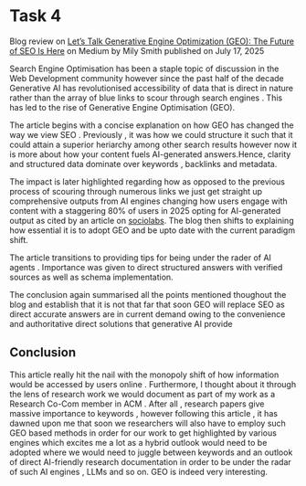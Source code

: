 # Task 4

Blog review on [Let’s Talk Generative Engine Optimization (GEO): The Future of SEO Is Here](https://blog.cubed.run/lets-talk-generative-engine-optimization-geo-the-future-of-seo-is-here-97a6a5bef392)
on Medium by Mily Smith  published on July 17, 2025 

Search Engine Optimisation has been a staple topic of discussion in the Web Development community however since the past half of the decade Generative AI has revolutionised accessibility
of data that is direct in nature rather than the array of blue links to scour through search engines . This has led to the rise of Generative Engine Optimisation (GEO).

The article begins with a concise explanation on how GEO has changed the way we view SEO . Previously , it was how we could structure it such that it could attain a superior heriarchy among other search
results however now it is more about how your content fuels AI-generated answers.Hence, clarity and structured data dominate over keywords , backlinks and metadata.

The impact is later highlighted regarding how as opposed to the previous process of scouring through numerous links we just get straight up comprehensive outputs from 
AI engines changing how users engage with content with a staggering 80% of users in 2025 opting for AI-generated output as cited by an article on [sociolabs](https://sociolabs.in/generative-engine-optimization-seo-revolution-in-2025/).
The blog then shifts to explaining how essential it is to adopt GEO  and be upto date with the current paradigm shift.

The article transitions to providing tips for being under the rader of AI agents . Importance was given to direct structured answers with verified sources as well as schema implementation. 

The conclusion again summarised all the points mentioned thoughout the blog and establish that it is not that far that soon GEO will replace SEO as direct accurate answers are in current demand owing
to the convenience and authoritative direct solutions that generative AI provide

## Conclusion

This article really hit the nail with the monopoly shift of how information would be accessed by users online . Furthermore, I thought about it through the lens of research work we would document
as part of my work as a Research Co-Com member in ACM . After all , research papers give massive importance to keywords , however following this article , it has dawned upon me that soon we researchers will also have to
employ such GEO based methods in order for our work to get highlighted by various engines which excites me a lot as a hybrid outlook would need to be adopted where we would need to juggle between keywords and an outlook of direct AI-friendly research documentation
in order to be under the radar of such AI engines , LLMs and so on. GEO is indeed very interesting.
